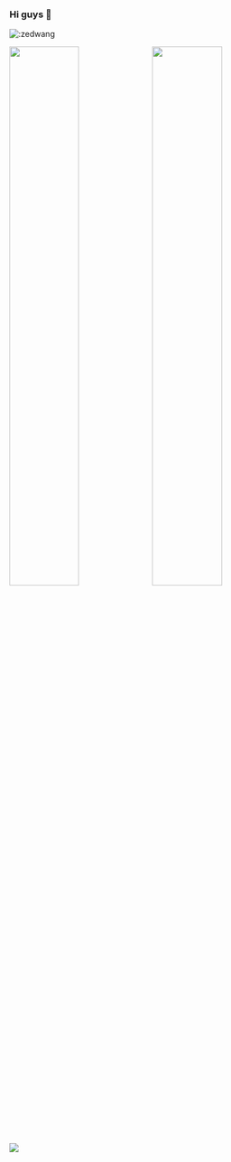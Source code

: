 ### Hi guys 👋

<!--
**zedwang/zedwang** is a ✨ _special_ ✨ repository because its `README.md` (this file) appears on your GitHub profile.

Here are some ideas to get you started:

- 🔭 I’m currently working on ...
- 🌱 I’m currently learning ...
- 👯 I’m looking to collaborate on ...
- 🤔 I’m looking for help with ...
- 💬 Ask me about ...
- 📫 How to reach me: ...
- 😄 Pronouns: ...
- ⚡ Fun fact: ...
-->

![:zedwang](https://count.getloli.com/get/@:zedwang)

<p align="left">
  <img width="49.5%" src="https://github-readme-stats.vercel.app/api?username=zedwang&show_icons=true&theme=buefy&include_all_commits=true&hide_border=true" />
  <img width="49.5%" src="https://github-readme-streak-stats.herokuapp.com/?user=zedwang&theme=buefy&hide_border=true" />
</p>

<img align="center" src="https://activity-graph.herokuapp.com/graph?username=zedwang&theme=dracula&color=B994E6&bg_color=transparent" />

